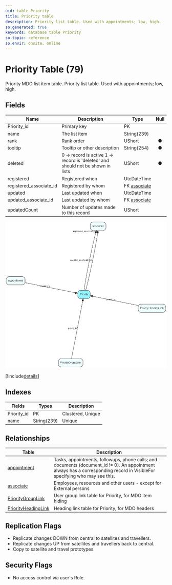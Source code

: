 ```yaml
---
uid: table-Priority
title: Priority table
description: Priority list table. Used with appointments; low, high.
so.generated: true
keywords: database table Priority
so.topic: reference
so.envir: onsite, online
---
```


# Priority Table (79)

Priority MDO list item table.
Priority list table. Used with appointments; low, high.

## Fields

| Name | Description | Type | Null |
|------|-------------|------|:----:|
|Priority\_id|Primary key|PK| |
|name|The list item|String(239)| |
|rank|Rank order|UShort|&#x25CF;|
|tooltip|Tooltip or other description|String(254)|&#x25CF;|
|deleted|0 -&gt; record is active 1 -&gt; record is &apos;deleted&apos; and should not be shown in lists|UShort|&#x25CF;|
|registered|Registered when|UtcDateTime| |
|registered\_associate\_id|Registered by whom|FK [associate](associate.md)| |
|updated|Last updated when|UtcDateTime| |
|updated\_associate\_id|Last updated by whom|FK [associate](associate.md)| |
|updatedCount|Number of updates made to this record|UShort| |


![Priority table relationship diagram](./media/Priority.png)

[!include[details](./includes/priority.md)]

## Indexes

| Fields | Types | Description |
|--------|-------|-------------|
|Priority\_id |PK |Clustered, Unique |
|name |String(239) |Unique |

## Relationships

| Table|  Description |
|------|-------------|
|[appointment](appointment.md)  |Tasks, appointments, followups, phone calls; and documents (document_id != 0). An appointment always has a corresponding record in VisibleFor specifying who may see this.  |
|[associate](associate.md)  |Employees, resources and other users - except for External persons |
|[PriorityGroupLink](prioritygrouplink.md)  |User group link table for Priority, for MDO item hiding |
|[PriorityHeadingLink](priorityheadinglink.md)  |Heading link table for Priority, for MDO headers |


## Replication Flags

* Replicate changes DOWN from central to satellites and travellers.
* Replicate changes UP from satellites and travellers back to central.
* Copy to satellite and travel prototypes.

## Security Flags

* No access control via user's Role.

